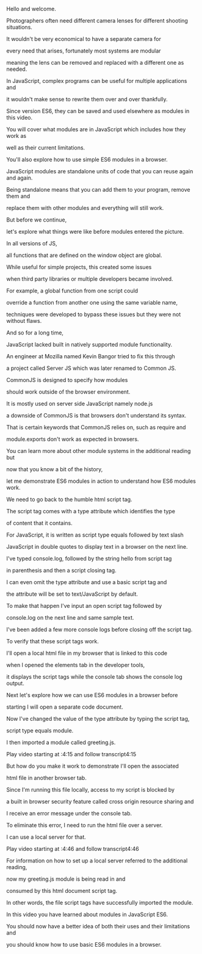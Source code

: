 Hello and welcome. 

Photographers often need different camera lenses for different shooting situations. 

It wouldn't be very economical to have a separate camera for 

every need that arises, fortunately most systems are modular 

meaning the lens can be removed and replaced with a different one as needed. 

In JavaScript, complex programs can be useful for multiple applications and 

it wouldn't make sense to rewrite them over and over thankfully. 

Since version ES6, they can be saved and used elsewhere as modules in this video. 

You will cover what modules are in JavaScript which includes how they work as 

well as their current limitations. 

You'll also explore how to use simple ES6 modules in a browser. 

JavaScript modules are standalone units of code that you can reuse again and again. 

Being standalone means that you can add them to your program, remove them and 

replace them with other modules and everything will still work. 

But before we continue, 

let's explore what things were like before modules entered the picture. 

In all versions of JS, 

all functions that are defined on the window object are global. 

While useful for simple projects, this created some issues 

when third party libraries or multiple developers became involved. 

For example, a global function from one script could 

override a function from another one using the same variable name, 

techniques were developed to bypass these issues but they were not without flaws. 

And so for a long time, 

JavaScript lacked built in natively supported module functionality. 

An engineer at Mozilla named Kevin Bangor tried to fix this through 

a project called Server JS which was later renamed to Common JS. 

CommonJS is designed to specify how modules 

should work outside of the browser environment. 

It is mostly used on server side JavaScript namely node.js 

a downside of CommonJS is that browsers don't understand its syntax. 

That is certain keywords that CommonJS relies on, such as require and 

module.exports don't work as expected in browsers. 

You can learn more about other module systems in the additional reading but 

now that you know a bit of the history, 

let me demonstrate ES6 modules in action to understand how ES6 modules work. 

We need to go back to the humble html script tag. 

The script tag comes with a type attribute which identifies the type 

of content that it contains. 

For JavaScript, it is written as script type equals followed by text slash 

JavaScript in double quotes to display text in a browser on the next line. 

I've typed console.log, followed by the string hello from script tag 

in parenthesis and then a script closing tag. 

I can even omit the type attribute and use a basic script tag and 

the attribute will be set to text/JavaScript by default. 

To make that happen I've input an open script tag followed by 

console.log on the next line and same sample text. 

I've been added a few more console logs before closing off the script tag. 

To verify that these script tags work. 

I'll open a local html file in my browser that is linked to this code 

when I opened the elements tab in the developer tools, 

it displays the script tags while the console tab shows the console log output. 

Next let's explore how we can use ES6 modules in a browser before 

starting I will open a separate code document. 

Now I've changed the value of the type attribute by typing the script tag, 

script type equals module. 

I then imported a module called greeting.js.

Play video starting at :4:15 and follow transcript4:15

But how do you make it work to demonstrate I'll open the associated 

html file in another browser tab. 

Since I'm running this file locally, access to my script is blocked by 

a built in browser security feature called cross origin resource sharing and 

I receive an error message under the console tab. 

To eliminate this error, I need to run the html file over a server. 

I can use a local server for that.

Play video starting at :4:46 and follow transcript4:46

For information on how to set up a local server referred to the additional reading, 

now my greeting.js module is being read in and 

consumed by this html document script tag. 

In other words, the file script tags have successfully imported the module. 

In this video you have learned about modules in JavaScript ES6. 

You should now have a better idea of both their uses and their limitations and 

you should know how to use basic ES6 modules in a browser.